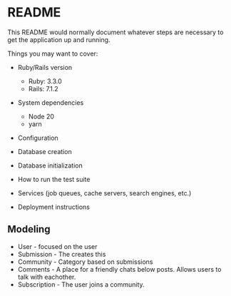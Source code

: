 # README

This README would normally document whatever steps are necessary to get the
application up and running.

Things you may want to cover:

- Ruby/Rails version
  - Ruby: 3.3.0
  - Rails: 7.1.2
- System dependencies

  - Node 20
  - yarn

- Configuration

- Database creation

- Database initialization

- How to run the test suite

- Services (job queues, cache servers, search engines, etc.)

- Deployment instructions

## Modeling

- User - focused on the user
- Submission - The creates this
- Community - Category based on submissions
- Comments - A place for a friendly chats below posts. Allows users to talk with eachother.
- Subscription - The user joins a community.
